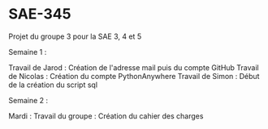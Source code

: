 # SAE-345
Projet du groupe 3 pour la SAE 3, 4 et 5

Semaine 1 :

Travail de Jarod : Création de l'adresse mail puis du compte GitHub
Travail de Nicolas : Création du compte PythonAnywhere
Travail de Simon : Début de la création du script sql

Semaine 2 :

Mardi :
Travail du groupe : Création du cahier des charges
